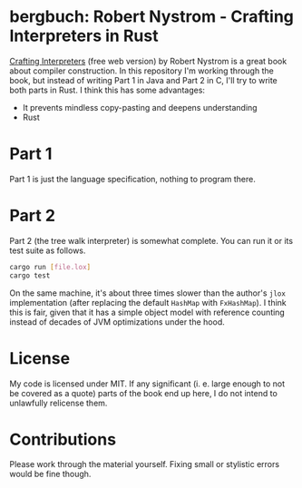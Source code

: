 # bergbuch: Robert Nystrom - Crafting Interpreters in Rust
[Crafting Interpreters](https://craftinginterpreters.com/) (free web version) by Robert Nystrom is a great book about compiler construction. In this repository I'm working through the book, but instead of writing Part 1 in Java and Part 2 in C, I'll try to write both parts in Rust. I think this has some advantages:

- It prevents mindless copy-pasting and deepens understanding
- Rust
# Part 1
Part 1 is just the language specification, nothing to program there.

# Part 2
Part 2 (the tree walk interpreter) is somewhat complete. You can run it or its test suite as follows.

```sh
cargo run [file.lox]
cargo test
```
On the same machine, it's about three times slower than the author's `jlox` implementation (after replacing the default `HashMap`  with `FxHashMap`). I think this is fair, given that it has a simple object model with reference counting instead of decades of JVM optimizations under the hood.

# License
My code is licensed under MIT. If any significant (i. e. large enough to not be covered as a quote) parts of the book end up here, I do not intend to unlawfully relicense them.

# Contributions
Please work through the material yourself. Fixing small or stylistic errors would be fine though.

